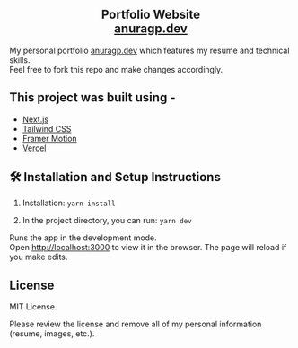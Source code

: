 <h2 align="center">
  Portfolio Website <br/>
  <a href="https://www.anuragp.dev/">anuragp.dev</a>
</h2>

My personal portfolio <a href="https://www.anuragp.dev/">anuragp.dev</a> which features my resume and technical skills.<br/>
Feel free to fork this repo and make changes accordingly.

## This project was built using -

- [Next.js](https://nextjs.org/)
- [Tailwind CSS](https://tailwindcss.com/)
- [Framer Motion](https://github.com/framer/motion)
- [Vercel](https://vercel.com/)

## 🛠 Installation and Setup Instructions

1. Installation: `yarn install`

2. In the project directory, you can run: `yarn dev`

Runs the app in the development mode.\
Open [http://localhost:3000](http://localhost:3000) to view it in the browser.
The page will reload if you make edits.

## License

MIT License.

Please review the license and remove all of my personal information (resume, images, etc.).
